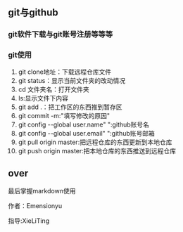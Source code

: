 ## git与github

### git软件下载与git账号注册等等等

### git使用

1. git clone地址：下载远程仓库文件
2. git status：显示当前文件夹的改动情况
3. cd 文件夹名：打开文件夹
4. ls:显示文件下内容
5. git add .：把工作区的东西推到暂存区
6. git commit -m:"填写修改的原因"
7. git config --global user.name"  ":github账号名
8. git config --global user.email" ":github账号邮箱
9. git pull origin master:把远程仓库的东西更新到本地仓库
10. git push origin master:把本地仓库的东西推送到远程仓库

## over

最后掌握markdown使用

作者：Emensionyu

指导:XieLiTing






